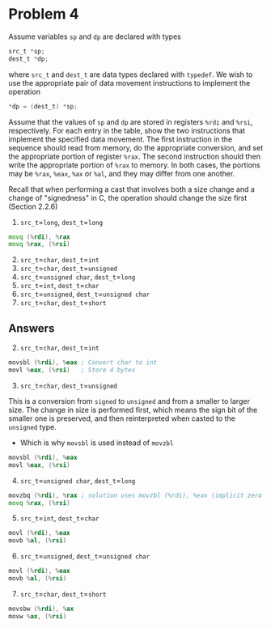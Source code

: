 # Problem 4

Assume variables `sp` and `dp` are declared with types

```C
src_t *sp;
dest_t *dp;
```

where `src_t` and `dest_t` are data types declared with `typedef`. We wish to use
the appropriate pair of data movement instructions to implement the operation

```C
*dp = (dest_t) *sp;
```

Assume that the values of `sp` and `dp` are stored in registers `%rdi` and `%rsi`,
respectively. For each entry in the table, show the two instructions that implement
the specified data movement. The first instruction in the sequence should read
from memory, do the appropriate conversion, and set the appropriate portion of
register `%rax`. The second instruction should then write the appropriate portion
of `%rax` to memory. In both cases, the portions may be `%rax`, `%eax`, `%ax` or `%al`,
and they may differ from one another.

Recall that when performing a cast that involves both a size change and a
change of "signedness" in C, the operation should change the size first (Section 2.2.6)

1. `src_t`=`long`, `dest_t`=`long`

```asm
movq (%rdi), %rax
movq %rax, (%rsi)
```

2. `src_t`=`char`, `dest_t`=`int`
3. `src_t`=`char`, `dest_t`=`unsigned`
4. `src_t`=`unsigned char`, `dest_t`=`long`
5. `src_t`=`int`, `dest_t`=`char`
6. `src_t`=`unsigned`, `dest_t`=`unsigned char`
7. `src_t`=`char`, `dest_t`=`short`

## Answers

2. `src_t`=`char`, `dest_t`=`int`

```asm
movsbl (%rdi), %eax ; Convert char to int
movl %eax, (%rsi)   ; Store 4 bytes
```

3. `src_t`=`char`, `dest_t`=`unsigned`

This is a conversion from `signed` to `unsigned` and from a smaller to larger size.
The change in size is performed first, which means the sign bit of the smaller one is preserved,
and then reinterpreted when casted to the `unsigned` type.

- Which is why `movsbl` is used instead of `movzbl`

```asm
movsbl (%rdi), %eax
movl %eax, (%rsi)
```

4. `src_t`=`unsigned char`, `dest_t`=`long`

```asm
movzbq (%rdi), %rax ; solution uses movzbl (%rdi), %eax (implicit zero extension of upper 4 bytes of %rax)
movq %rax, (%rsi)
```

5. `src_t`=`int`, `dest_t`=`char`

```asm
movl (%rdi), %eax
movb %al, (%rsi)
```

6. `src_t`=`unsigned`, `dest_t`=`unsigned char`

```asm
movl (%rdi), %eax
movb %al, (%rsi)
```

7. `src_t`=`char`, `dest_t`=`short`

```asm
movsbw (%rdi), %ax
movw %ax, (%rsi)
```
